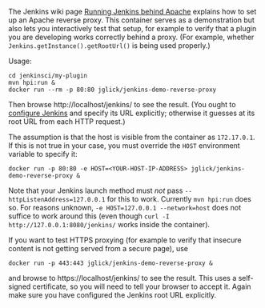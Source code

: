 The Jenkins wiki page [Running Jenkins behind Apache](https://wiki.jenkins-ci.org/display/JENKINS/Running+Jenkins+behind+Apache) explains how to set up an Apache reverse proxy.
This container serves as a demonstration but also lets you interactively test that setup, for example to verify that a plugin you are developing works correctly behind a proxy.
(For example, whether `Jenkins.getInstance().getRootUrl()` is being used properly.)

Usage:

```
cd jenkinsci/my-plugin
mvn hpi:run &
docker run --rm -p 80:80 jglick/jenkins-demo-reverse-proxy
```

Then browse http://localhost/jenkins/ to see the result.
(You ought to [configure Jenkins](http://localhost/jenkins/configure) and specify its URL explicitly; otherwise it guesses at its root URL from each HTTP request.)

The assumption is that the host is visible from the container as `172.17.0.1`.
If this is not true in your case, you must override the `HOST` environment variable to specify it:

```
docker run -p 80:80 -e HOST=<YOUR-HOST-IP-ADDRESS> jglick/jenkins-demo-reverse-proxy &
```

Note that your Jenkins launch method must _not_ pass `--httpListenAddress=127.0.0.1` for this to work.
Currently `mvn hpi:run` does so.
For reasons unknown, `-e HOST=127.0.0.1 --network=host` does not suffice to work around this
(even though `curl -I http://127.0.0.1:8080/jenkins/` works inside the container).

If you want to test HTTPS proxying (for example to verify that insecure content is not getting served from a secure page), use

```
docker run -p 443:443 jglick/jenkins-demo-reverse-proxy &
```

and browse to https://localhost/jenkins/ to see the result. This uses a self-signed certificate, so you will need to tell your browser to accept it. Again make sure you have configured the Jenkins root URL explicitly.
